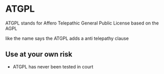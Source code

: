 # ATGPL
ATGPL stands for Affero Telepathic General Public License based on the AGPL

like the name says the ATGPL adds a anti telepathy clause

## Use at your own risk
- ATGPL has never been tested in court
